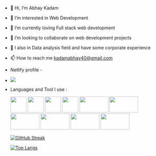 - 👋 Hi, I’m Abhay Kadam
- 👀 I’m interested in Web Development 
- 🌱 I’m currently loving Full stack web development
- 💞️ I’m looking to collaborate on web development projects
- 💞️ I also in Data analysis field and have some corporate experience 
- 📫 How to reach me kadamabhay40@gmail.com
- Netlify profile -
- <a href="https://app.netlify.com/teams/kadamabhay40/sites"> <img src="https://img.shields.io/badge/Netlify-00C7B7?style=for-the-badge&logo=netlify&logoColor=white"><a/>
- Languages and Tool I use :

    <div style="disply:flex gap:10px">
    <img src="https://user-images.githubusercontent.com/93931081/159692829-fd4aa390-ea83-41de-986e-2631ef8b831a.png" width="50" height="50">
    
    <img src="https://user-images.githubusercontent.com/93931081/159693044-f00b3b17-9db5-41e4-a294-a480f391dcf9.png" width="50" height="50">
    <img src="https://user-images.githubusercontent.com/93931081/159693049-b89a2d3e-bd98-40bf-887e-d36672935d48.png" width="50" height="50">
    <img src="https://user-images.githubusercontent.com/93931081/159693040-9ad806a1-0262-4161-979a-bda647735b9f.png" width="50" height="50">
    <img src="https://img.shields.io/badge/React-20232A?style=for-the-badge&logo=react&logoColor=61DAFB" width="90" height="50">
    <img src="https://img.shields.io/badge/Node.js-43853D?style=for-the-badge&logo=node.js&logoColor=white" width="90" height="50">
    <img src="https://img.shields.io/badge/MongoDB-4EA94B?style=for-the-badge&logo=mongodb&logoColor=white" width="90" height="50">
    <img src="https://img.shields.io/badge/Express.js-404D59?style=for-the-badge" width="90" height="50">
     <img src="https://img.shields.io/badge/SAP-0FAAFF?style=for-the-badge&logo=sap&logoColor=white" width="90" height="50">
    <img src="https://img.shields.io/badge/Figma-F24E1E?style=for-the-badge&logo=figma&logoColor=white" width="90" height="50">
     </div>
    
    
    [![GitHub Streak](https://streak-stats.demolab.com?user=Abhaykadam57&theme=dark)](https://git.io/streak-stats)
    
    [![Top Langs](https://github-readme-stats.vercel.app/api/top-langs/?username=Abhaykadam57)](https://github.com/anuraghazra/github-readme-stats)


    
    
    
<!---
AbhayKadam57/AbhayKadam57 is a ✨ special ✨ repository because its `README.md` (this file) appears on your GitHub profile.
You can click the Preview link to take a look at your changes.
--->
